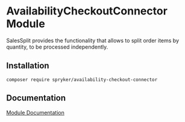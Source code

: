 # AvailabilityCheckoutConnector Module

SalesSplit provides the functionality that allows to split order items by quantity, to be processed independently.

## Installation

```
composer require spryker/availability-checkout-connector
```

## Documentation

[Module Documentation](http://academy.spryker.com/developing_with_spryker/module_guide/checkout_process/sales/sales.html)
